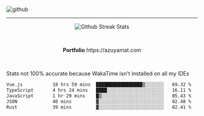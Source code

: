 ![github](https://media.discordapp.net/attachments/881363147364118528/1142610121697021952/background.png?width=1000&height=300)<br>
___
<p align="center">
  <img alt="Github Streak Stats" src="https://streak-stats.demolab.com?user=Azuyamat&theme=transparent&hide_border=true"/>
</p><br>
<p align="center">
      <strong>Portfolio</strong> https://azuyamat.com
</p><br>

Stats not 100% accurate because WakaTime isn't installed on all my IDEs
<!--START_SECTION:waka-->

```txt
Vue.js           18 hrs 59 mins  █████████████████▒░░░░░░░   69.32 %
TypeScript       4 hrs 24 mins   ████░░░░░░░░░░░░░░░░░░░░░   16.11 %
JavaScript       1 hr 29 mins    █▒░░░░░░░░░░░░░░░░░░░░░░░   05.43 %
JSON             40 mins         ▓░░░░░░░░░░░░░░░░░░░░░░░░   02.48 %
Rust             39 mins         ▓░░░░░░░░░░░░░░░░░░░░░░░░   02.41 %
```

<!--END_SECTION:waka-->
